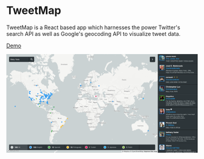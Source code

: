 # TweetMap

TweetMap is a React based app which harnesses the power Twitter's search API as well as Google's geocoding API to visualize tweet data.

[Demo](https://clockworkftw.github.io/tweetmap/)

![](screenshot.png)

